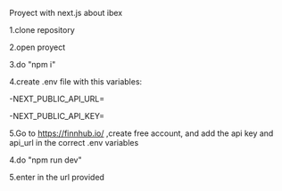 Proyect with next.js about ibex

1.clone repository

2.open proyect

3.do "npm i"

4.create .env file with this variables:

-NEXT_PUBLIC_API_URL=

-NEXT_PUBLIC_API_KEY=

5.Go to https://finnhub.io/ ,create free account, and add the api key and api_url in the correct .env variables

4.do "npm run dev"

5.enter in the url provided

